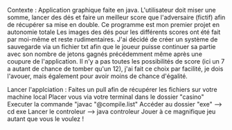 Contexte : 
	Application graphique faite en java. L'utilisateur doit miser une somme, lancer des dés et faire un meilleur score que l'adversaire (fictif) afin de récupérer sa mise en double. 
	Ce programme est mon premier projet en autonomie totale
	Les images des dés pour les différents scores ont été fait par moi-même et reste rudimentaires. 
	J'ai décidé de créer un système de sauvegarde via un fichier txt afin que le joueur puisse continuer sa partie avec son nombre de jetons gagnés précédemment même après une coupure de l'application.
	Il n'y a pas toutes les possibilités de score (ici un 7 a autant de chance de tomber qu'un 12), j'ai fait ce choix par facilité, je dois l'avouer, mais également pour avoir moins de chance d'égalité. 

Lancer l'applciation : 
	Faites un pull afin de récupérer les fichiers sur votre machine local
	Placer vous via votre terminal dans le dossier "casino"
	Executer la commande "javac "@compile.list"
	Accéder au dossier "exe" --> cd exe
	Lancer le controleur --> java controleur
	Jouer à ce magnifique jeu autant que vous le voulez !